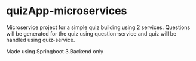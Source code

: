 # quizApp-microservices

Microservice project for a simple quiz building using 2 services. Questions will be generated for the quiz using question-service and quiz will be handled using quiz-service.

Made using Springboot 3.Backend only
